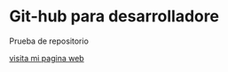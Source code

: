 # Git-hub para desarrolladore
Prueba de repositorio

[visita mi pagina web](https://www.google.com/)

